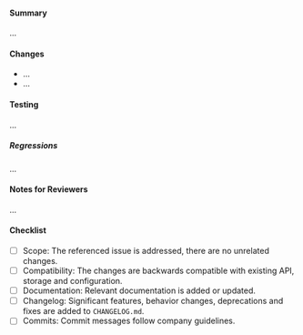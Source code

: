 <!--
Thanks for submitting a pull request. Please fill the template below,
otherwise we will not be able to process this pull request.
-->

#### Summary
<!--
A short summary, referencing related issues:
Closes #0000, References #0000, etc.
-->

...

#### Changes
<!-- What are the changes made in this pull request? -->

- ...
- ...


#### Testing

<!-- How did you verify that this change works? -->

...

##### Regressions

<!-- Please indicate features that this change could affect and how that was tested. -->

...

#### Notes for Reviewers
<!--
NOTE: This section is optional.

Motivate briefly why it is implemented this way, if that deviates from the
implementation proposal in the referenced issues.
- How should your reviewers approach this pull request?
- @mention reviewers with special requests or questions for them
-->

...

#### Checklist
<!-- Make sure that this pull request is complete. -->

- [ ] Scope: The referenced issue is addressed, there are no unrelated changes.
- [ ] Compatibility: The changes are backwards compatible with existing API, storage and configuration.
- [ ] Documentation: Relevant documentation is added or updated.
- [ ] Changelog: Significant features, behavior changes, deprecations and fixes are added to `CHANGELOG.md`.
- [ ] Commits: Commit messages follow company guidelines.
